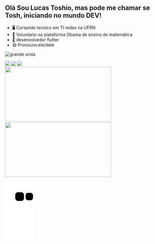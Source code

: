 ## Olá Sou Lucas Toshio, mas pode me chamar se Tosh, iniciando no mundo DEV!
- 🖥️ Cursando tecnico em TI redes na UFRN 
- 🤖 Voluntario na plataforma Obama de ensino de matemática  
- 👾 desenvolvedor flutter
- 😄 Pronouns:ele/dele

![grande onda](https://user-images.githubusercontent.com/101885085/205043705-53fe765e-5464-4a94-ab75-4db3376f6443.jpg)

<div> 
  <a href="https://www.instagram.com/toshiosam/" target="_blank"><img src="https://img.shields.io/badge/-Instagram-%23E4405F?style=for-the-badge&logo=instagram&logoColor=white" target="_blank"></a> <a href = "mailto:tosh.sam@gmail.com"><img src="https://img.shields.io/badge/-Gmail-%23333?style=for-the-badge&logo=gmail&logoColor=white" target="_blank"></a> <a href="https://www.linkedin.com/in/lucas-toshio-nascimento-da-silva-81214b28/"  target="_blank"><img src="https://img.shields.io/badge/-LinkedIn-%230077B5?style=for-the-badge&logo=linkedin&logoColor=white" target="_blank"></a> 
</div> 

<div align="left"><a href="https://github.com/toshiosam"><img height="180 em"  width="350 em" src="https://github-readme-stats.vercel.app/api?username=toshiosam&show_icons=true&theme=dracula&include_all_commits=true&count_private=true"/><img height="180 em"  width="350 em" src="https://github-readme-stats.vercel.app/api/top-langs/?username=toshiosam&layout=compact&langs_count=7&theme=dracula"/></div>
  
![Snake animation](https://github.com/toshiosam/toshiosam/blob/output/github-contribution-grid-snake.svg) 
  
  




  

 
 
  
 

